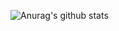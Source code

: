 ![Anurag's github stats](https://github-readme-stats.vercel.app/api?username=anuraghazra&theme=great-gatsby&show_icons=true)
